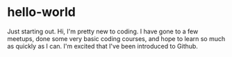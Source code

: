 # hello-world
Just starting out.
Hi, I'm pretty new to coding. I have gone to a few meetups, done some very basic coding courses, and hope to learn so much as quickly as I can. I'm excited that I've been introduced to Github.
